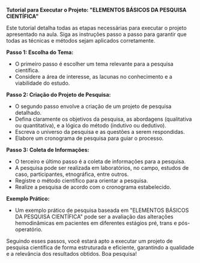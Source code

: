**Tutorial para Executar o Projeto: "ELEMENTOS BÁSICOS DA PESQUISA CIENTÍFICA"**

Este tutorial detalha todas as etapas necessárias para executar o projeto apresentado na aula. Siga as instruções passo a passo para garantir que todas as técnicas e métodos sejam aplicados corretamente.

**Passo 1: Escolha do Tema:**
- O primeiro passo é escolher um tema relevante para a pesquisa científica. 
- Considere a área de interesse, as lacunas no conhecimento e a viabilidade do estudo.

**Passo 2: Criação do Projeto de Pesquisa:**
- O segundo passo envolve a criação de um projeto de pesquisa detalhado. 
- Defina claramente os objetivos da pesquisa, as abordagens (qualitativa ou quantitativa), e a lógica do método (indutivo ou dedutivo).
- Escreva o universo da pesquisa e as questões a serem respondidas.
- Elabore um cronograma de pesquisa para guiar o processo.

**Passo 3: Coleta de Informações:**
- O terceiro e último passo é a coleta de informações para a pesquisa.
- A pesquisa pode ser realizada em laboratórios, no campo, estudos de caso, participantes, etnográfica, entre outros.
- Registre o método científico para orientar a pesquisa.
- Realize a pesquisa de acordo com o cronograma estabelecido.

**Exemplo Prático:**
- Um exemplo prático de pesquisa baseada em "ELEMENTOS BÁSICOS DA PESQUISA CIENTÍFICA" pode ser a avaliação das alterações hemodinâmicas em pacientes em diferentes estágios pré, trans e pós-operatório.

Seguindo esses passos, você estará apto a executar um projeto de pesquisa científica de forma estruturada e eficiente, garantindo a qualidade e a relevância dos resultados obtidos. Boa pesquisa!
